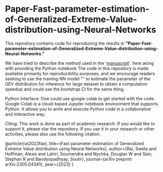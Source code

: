 # Paper-Fast-parameter-estimation-of-Generalized-Extreme-Value-distribution-using-Neural-Networks

This repository contains code for reproducing the results in **"Paper-Fast-parameter-estimation-of-Generalized-Extreme-Value-distribution-using-Neural-Networks."** 

We have tried to describe the method used in the '[manuscrpit]([https://pages.github.com/](https://arxiv.org/pdf/2305.04341.pdf))'. here along with providing the Python notebook  The code in this repository is made available primarily for reproducibility purposes, and we encourage readers seeking to use the training NN model "" to estimate the parameter of the GEV distribution for inference for large dataset to obtain a computation speedup and could use the bootstrap CI for the same thing. 

Python Interface:
One could use google colab to get started with the code. Google Colab is a cloud-based Jupyter notebook environment that supports Python. It allows you to write and execute Python code in a collaborative and interactive way.

Citing:
This work is done as part of academic research. If you would like to support it, please star the repository. If you use it in your research or other activities, please also use the following citation.

@article{rai2023fast,
  title={Fast parameter estimation of Generalized Extreme Value distribution using Neural Networks},
  author={Rai, Sweta and Hoffman, Alexis and Lahiri, Soumendra and Nychka, Douglas W and Sain, Stephan R and Bandyopadhyay, Soutir},
  journal={arXiv preprint arXiv:2305.04341},
  year={2023}
}
